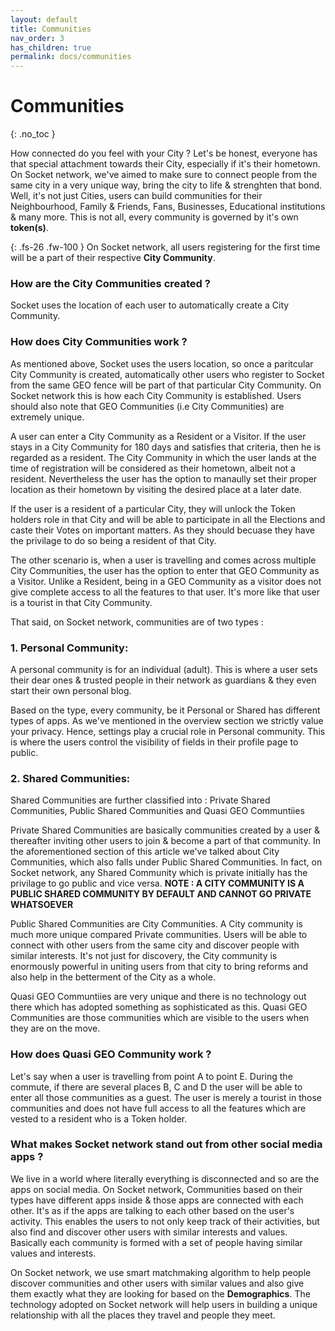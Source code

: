 ```yaml
---
layout: default
title: Communities
nav_order: 3
has_children: true
permalink: docs/communities
---
```

 
# Communities
{: .no_toc }

How connected do you feel with your City ? Let's be honest, everyone has that special attachment towards their City, especially if it's their hometown. On Socket network, we've aimed to make sure to connect people from the same city in a very unique way, bring the city to life & strenghten that bond. Well, it's not just Cities, users can build communities for their Neighbourhood, Family & Friends, Fans, Businesses, Educational institutions & many more. This is not all, every community is governed by it's own **token(s)**. 

{: .fs-26 .fw-100 }
On Socket network, all users registering for the first time will be a part of their respective **City Community**. 

### How are the City Communities created ? 

Socket uses the location of each user to automatically create a City Community.

### How does City Communities work ?

As mentioned above, Socket uses the users location, so once a paritcular City Community is created, automatically other users who register to Socket from the same GEO fence will be part of that particular City Community. 
On Socket network this is how each City Community is established. Users should also note that GEO Communities (i.e City Communities) are extremely unique. 

A user can enter a City Community as a Resident or a Visitor. If the user stays in a City Community for 180 days and satisfies that criteria, then he is regarded as a resident. The City Community in which the user lands at the time of registration will be considered as their hometown, albeit not a resident. Nevertheless the user has the option to manaully set their proper location as their hometown by visiting the desired place at a later date. 

If the user is a resident of a particular City, they will unlock the Token holders role in that City and will be able to participate in all the Elections and caste their Votes on important matters. As they should becuase they have the privilage to do so being a resident of that City.

The other scenario is, when a user is travelling and comes across multiple City Communities, the user has the option to enter that GEO Community as a Visitor. Unlike a Resident, being in a GEO Community as a visitor does not give complete access to all the features to that user. It's more like that user is a tourist in that City Community. 


That said, on Socket network, communities are of two types :


### 1. Personal Community:

A personal community is for an individual (adult). This is where a user sets their dear ones & trusted people in their network as guardians & they even start their own personal blog. 

Based on the type, every community, be it Personal or Shared has different types of apps. As we've mentioned in the overview section we strictly value your privacy. Hence, settings play a crucial role in Personal community. This is where the users control the visibility of fields in their profile page to public.


### 2. Shared Communities:

Shared Communities are further classified into : Private Shared Communities, Public Shared Communities and Quasi GEO Communtiies  

Private Shared Communities are basically communities created by a user & thereafter inviting other users to join & become a part of that community. In the aforementioned section of this article we've talked about City Communities, which also falls under Public Shared Communities. In fact, on Socket network, any Shared Community which is private initially has the privilage to go public and vice versa. 
**NOTE : A CITY COMMUNITY IS A PUBLIC SHARED COMMUNITY BY DEFAULT AND CANNOT GO PRIVATE WHATSOEVER**

Public Shared Communities are City Communities. A City community is much more unique compared Private communities. Users will be able to connect with other users from the same city and discover people with similar interests. It's not just for discovery, the City community is enormously powerful in uniting users from that city to bring reforms and also help in the betterment of the City as a whole. 

Quasi GEO Communtiies are very unique and there is no technology out there which has adopted something as sophisticated as this. Quasi GEO Communities are those communities which are visible to the users when they are on the move. 

### How does Quasi GEO Community work ?

Let's say when a user is travelling from point A to point E. During the commute, if there are several places B, C and D the user will be able to enter all those communities as a guest. The user is merely a tourist in those communities and does not have full access to all the features which are vested to a resident who is a Token holder. 


### What makes Socket network stand out from other social media apps ?

We live in a world where literally everything is disconnected and so are the apps on social media. On Socket network, Communities based on their types have different apps inside & those apps are connected with each other. It's as if the apps are talking to each other based on the user's activity. This enables the users to not only keep track of their activities, but also find and discover other users with similar interests and values. Basically each community is formed with a set of people having similar values and interests. 

On Socket network, we use smart matchmaking algorithm to help people discover communities and other users with similar values and also give them exactly what they are looking for based on the **Demographics**. The technology adopted on Socket network will help users in building a unique relationship with all the places they travel and people they meet.    






 
